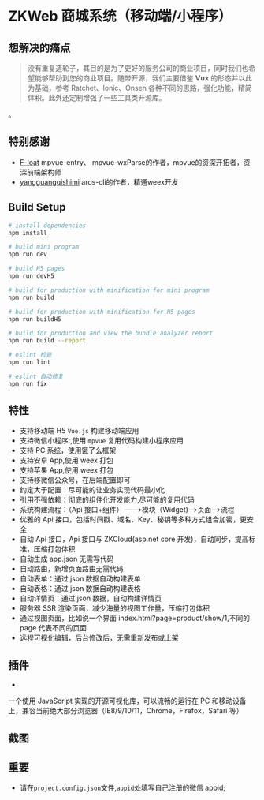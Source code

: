 # ZKWeb 商城系统（移动端/小程序）

## 想解决的痛点

> 没有重复造轮子，其目的是为了更好的服务公司的商业项目，同时我们也希望能够帮助到您的商业项目。随带开源，我们主要借鉴 **Vux** 的形态并以此为基础，参考 Ratchet、Ionic、Onsen 各种不同的思路，强化功能，精简体积。此外还定制增强了一些工具类开源库。

。

## 特别感谢

- [F-loat](https://github.com/F-loat) mpvue-entry、 mpvue-wxParse的作者，mpvue的资深开拓者，资深前端架构师
- [yangguangqishimi](https://github.com/yangguangqishimi) aros-cli的作者，精通weex开发

## Build Setup

```bash
# install dependencies
npm install

# build mini program
npm run dev

# build H5 pages
npm run devH5

# build for production with minification for mini program
npm run build

# build for production with minification for H5 pages
npm run buildH5

# build for production and view the bundle analyzer report
npm run build --report

# eslint 检查
npm run lint

# eslint 自动修复
npm run fix
```

## 特性

- 支持移动端 H5 `Vue.js` 构建移动端应用
- 支持微信小程序:,使用 `mpvue` 复用代码构建小程序应用
- 支持 PC 系统，使用饿了么框架
- 支持安卓 App,使用 weex 打包
- 支持苹果 App,使用 weex 打包
- 支持移微信公众号，在后端配置即可
- 约定大于配置：尽可能的让业务实现代码最小化
- 引用不强依赖：彻底的组件化开发能力,尽可能的复用代码
- 系统构建流程：（Api 接口+组件）--->模块（Widget)-->页面-->流程
- 优雅的 Api 接口，包括时间戳、域名、Key、秘钥等多种方式组合加密，更安全
- 自动 Api 接口，Api 接口与 ZKCloud(asp.net core 开发)，自动同步，提高标准，压缩打包体积
- 自动生成 app.json 无需写代码
- 自动路由，新增页面路由无需代码
- 自动表单：通过 json 数据自动构建表单
- 自动表格：通过 json 数据自动构建表格
- 自动详情页：通过 json 数据，自动构建详情页
- 服务器 SSR 渲染页面，减少海量的视图工作量，压缩打包体积
- 通过视图页面，比如说一个界面 index.html?page=product/show/1,不同的 page 代表不同的页面
- 远程可视化编辑，后台修改后，无需重新发布或上架

## 插件

-
一个使用 JavaScript 实现的开源可视化库，可以流畅的运行在 PC 和移动设备上，兼容当前绝大部分浏览器（IE8/9/10/11，Chrome，Firefox，Safari 等）

## 截图

## 重要

- 请在`project.config.json`文件,`appid`处填写自己注册的微信 appid;
